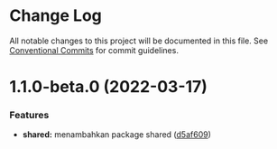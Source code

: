 # Change Log

All notable changes to this project will be documented in this file.
See [Conventional Commits](https://conventionalcommits.org) for commit guidelines.

# 1.1.0-beta.0 (2022-03-17)

### Features

- **shared:** menambahkan package shared ([d5af609](https://github.com/bellshade/bellshade-monorepo/commit/d5af60985cc27dcf1e1ce4ff3058ed179edfbdf3))
